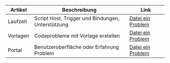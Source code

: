 Artikel | Beschreibung | Link
---------|-------|-----------
Laufzeit | Script Host, Trigger und Bindungen, Unterstützung  | [Datei ein Problem](https://github.com/Azure/azure-webjobs-sdk-script/issues)
Vorlagen | Codeprobleme mit Vorlage erstellen | [Datei ein Problem](https://github.com/Azure/azure-webjobs-sdk-templates/issues)
Portal | Benutzeroberfläche oder Erfahrung Problem | [Datei ein Problem](https://github.com/ProjectKudu/AzureFunctionsPortal/issues)